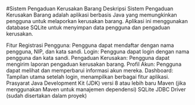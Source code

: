 #Sistem Pengaduan Kerusakan Barang
Deskripsi
Sistem Pengaduan Kerusakan Barang adalah aplikasi berbasis Java yang memungkinkan pengguna untuk melaporkan kerusakan barang. Aplikasi ini menggunakan database SQLite untuk menyimpan data pengguna dan pengaduan kerusakan.

Fitur
Registrasi Pengguna: Pengguna dapat mendaftar dengan nama pengguna, NIP, dan kata sandi.
Login: Pengguna dapat login dengan nama pengguna dan kata sandi.
Pengaduan Kerusakan: Pengguna dapat mengirim laporan pengaduan kerusakan barang.
Profil Akun: Pengguna dapat melihat dan memperbarui informasi akun mereka.
Dashboard: Tampilan utama setelah login, menampilkan berbagai fitur aplikasi.
Prasyarat
Java Development Kit (JDK) versi 8 atau lebih baru
Maven (jika menggunakan Maven untuk manajemen dependensi)
SQLite JDBC Driver (sudah disertakan dalam proyek)
